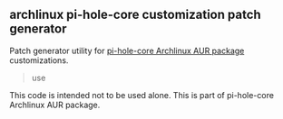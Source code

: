 ## archlinux pi-hole-core customization patch generator

Patch generator utility for <a href="https://aur.archlinux.org/packages/pi-hole-core/" target="_blank">pi-hole-core Archlinux AUR package</a> customizations.



> use

This code is intended not to be used alone. This is part of pi-hole-core Archlinux AUR package.
